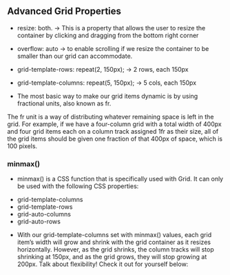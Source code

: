 ## Advanced Grid Properties

- resize: both.
-> This is a property that allows the user to resize the container by clicking and dragging from the bottom right corner

- overflow: auto 
-> to enable scrolling if we resize the container to be smaller than our grid can accommodate.


- grid-template-rows: repeat(2, 150px); -> 2 rows, each 150px
- grid-template-columns: repeat(5, 150px); -> 5 cols, each 150px

- The most basic way to make our grid items dynamic is by using fractional units, also known as fr.

The fr unit is a way of distributing whatever remaining space is left in the grid. For example, if we have a four-column grid with a total width of 400px and four grid items each on a column track assigned 1fr as their size, all of the grid items should be given one fraction of that 400px of space, which is 100 pixels.


### minmax() 
- minmax() is a CSS function that is specifically used with Grid. It can only be used with the following CSS properties:
+ grid-template-columns
+ grid-template-rows
+ grid-auto-columns
+ grid-auto-rows


- With our grid-template-columns set with minmax() values, each grid item’s width will grow and shrink with the grid container as it resizes horizontally. However, as the grid shrinks, the column tracks will stop shrinking at 150px, and as the grid grows, they will stop growing at 200px. Talk about flexibility! Check it out for yourself below: